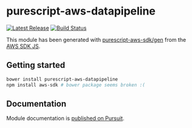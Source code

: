 # purescript-aws-datapipeline

[![Latest Release](https://pursuit.purescript.org/packages/purescript-aws-datapipeline/badge)](https://pursuit.purescript.org/packages/purescript-aws-datapipeline)
[![Build Status](https://app.wercker.com/status/5909b9e96d1080804b17a28f72f87b6b/s/master)](https://app.wercker.com/project/byKey/5909b9e96d1080804b17a28f72f87b6b)

This module has been generated with [purescript-aws-sdk/gen](https://github.com/purescript-aws-sdk/gen) from the [AWS SDK JS](https://github.com/aws/aws-sdk-js).

## Getting started

```sh
bower install purescript-aws-datapipeline
npm install aws-sdk # bower package seems broken :(
```

## Documentation

Module documentation is [published on Pursuit](http://pursuit.purescript.org/packages/purescript-aws-datapipeline).
